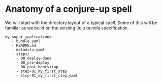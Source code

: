 # Anatomy of a conjure-up spell

We will start with the directory layout of a typical spell. Some of this will be
familiar as we build on the existing Juju bundle specification.

```
my-super-application>
   - bundle.yaml
   - README.md
   - metadata.yaml
   - steps/
     - 00_deploy-done
     - 00_pre-deploy
     - 00_post-bootstrap
     - step-01_my_first_step
     - step-01_my_first_step.yaml
```
